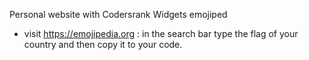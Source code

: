 Personal website with Codersrank Widgets
emojiped

- visit https://emojipedia.org : in the search bar type the flag of your country and then copy it to your code.
